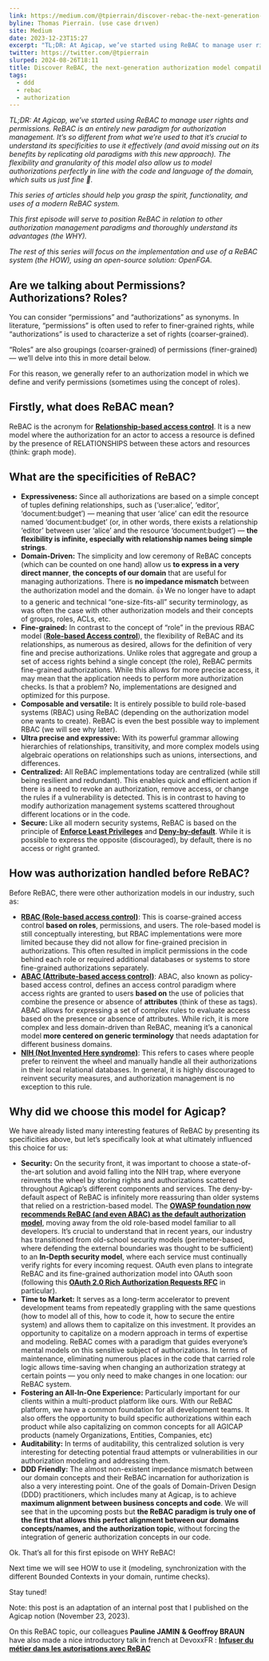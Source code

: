 ```yaml
---
link: https://medium.com/@tpierrain/discover-rebac-the-next-generation-authorization-model-compatible-with-ddd-0d115cea6f2c
byline: Thomas Pierrain. (υѕe caѕe drιven)
site: Medium
date: 2023-12-23T15:27
excerpt: "TL;DR: At Agicap, we’ve started using ReBAC to manage user rights and permissions. ReBAC is an entirely new paradigm for authorization management. It’s so different from what we’re used to that it’s…"
twitter: https://twitter.com/@tpierrain
slurped: 2024-08-26T18:11
title: Discover ReBAC, the next-generation authorization model compatible with DDD
tags:
  - ddd
  - rebac
  - authorization
---
```


_TL;DR: At Agicap, we’ve started using ReBAC to manage user rights and permissions. ReBAC is an entirely new paradigm for authorization management. It’s so different from what we’re used to that it’s crucial to understand its specificities to use it effectively (and avoid missing out on its benefits by replicating old paradigms with this new approach). The flexibility and granularity of this model also allow us to model authorizations perfectly in line with the code and language of the domain, which suits us just fine 🙂._

_This series of articles should help you grasp the spirit, functionality, and uses of a modern ReBAC system._

_This first episode will serve to position ReBAC in relation to other authorization management paradigms and thoroughly understand its advantages (the WHY)._

_The rest of this series will focus on the implementation and use of a ReBAC system (the HOW), using an open-source solution: OpenFGA._

## Are we talking about Permissions? Authorizations? Roles?

You can consider “permissions” and “authorizations” as synonyms. In literature, “permissions” is often used to refer to finer-grained rights, while “authorizations” is used to characterize a set of rights (coarser-grained).

“Roles” are also groupings (coarser-grained) of permissions (finer-grained) — we’ll delve into this in more detail below.

For this reason, we generally refer to an authorization model in which we define and verify permissions (sometimes using the concept of roles).

## Firstly, what does ReBAC mean?

ReBAC is the acronym for [**Relationship-based access control**](https://en.wikipedia.org/wiki/Relationship-based_access_control). It is a new model where the authorization for an actor to access a resource is defined by the presence of RELATIONSHIPS between these actors and resources (think: graph mode).

## What are the specificities of ReBAC?

- **Expressiveness:** Since all authorizations are based on a simple concept of tuples defining relationships, such as (‘user:alice’, ‘editor’, ‘document:budget’) — meaning that user ‘alice’ can edit the resource named ‘document:budget’ (or, in other words, there exists a relationship ‘editor’ between user ‘alice’ and the resource ‘document:budget’) — **the flexibility is infinite, especially with relationship names being simple strings**.
- **Domain-Driven:** The simplicity and low ceremony of ReBAC concepts (which can be counted on one hand) allow us **to express in a very direct manner**, **the concepts of our domain** that are useful for managing authorizations. There is **no impedance mismatch** between the authorization model and the domain. 👍 We no longer have to adapt to a generic and technical “one-size-fits-all” security terminology, as was often the case with other authorization models and their concepts of groups, roles, ACLs, etc.
- **Fine-grained:** In contrast to the concept of “role” in the previous RBAC model ([**Role-based Access control**](https://en.wikipedia.org/wiki/Role-based_access_control)), the flexibility of ReBAC and its relationships, as numerous as desired, allows for the definition of very fine and precise authorizations. Unlike roles that aggregate and group a set of access rights behind a single concept (the role), ReBAC permits fine-grained authorizations. While this allows for more precise access, it may mean that the application needs to perform more authorization checks. Is that a problem? No, implementations are designed and optimized for this purpose.
- **Composable and versatile:** It is entirely possible to build role-based systems (RBAC) using ReBAC (depending on the authorization model one wants to create). ReBAC is even the best possible way to implement RBAC (we will see why later).
- **Ultra precise and expressive:** With its powerful grammar allowing hierarchies of relationships, transitivity, and more complex models using algebraic operations on relationships such as unions, intersections, and differences.
- **Centralized:** All ReBAC implementations today are centralized (while still being resilient and redundant). This enables quick and efficient action if there is a need to revoke an authorization, remove access, or change the rules if a vulnerability is detected. This is in contrast to having to modify authorization management systems scattered throughout different locations or in the code.
- **Secure:** Like all modern security systems, ReBAC is based on the principle of [**Enforce Least Privileges**](https://cheatsheetseries.owasp.org/cheatsheets/Authorization_Cheat_Sheet.html#enforce-least-privileges) and [**Deny-by-default**](https://cheatsheetseries.owasp.org/cheatsheets/Authorization_Cheat_Sheet.html#deny-by-default). While it is possible to express the opposite (discouraged), by default, there is no access or right granted.

## How was authorization handled before ReBAC?

Before ReBAC, there were other authorization models in our industry, such as:

- [**RBAC (Role-based access control)**](https://en.wikipedia.org/wiki/Role-based_access_control): This is coarse-grained access control **based on roles**, permissions, and users. The role-based model is still conceptually interesting, but RBAC implementations were more limited because they did not allow for fine-grained precision in authorizations. This often resulted in implicit permissions in the code behind each role or required additional databases or systems to store fine-grained authorizations separately.
- [**ABAC (Attribute-based access control)**](https://en.wikipedia.org/wiki/Attribute-based_access_control): ABAC, also known as policy-based access control, defines an access control paradigm where access rights are granted to users **based on** the use of policies that combine the presence or absence of **attributes** (think of these as tags). ABAC allows for expressing a set of complex rules to evaluate access based on the presence or absence of attributes. While rich, it is more complex and less domain-driven than ReBAC, meaning it’s a canonical model **more centered on generic terminology** that needs adaptation for different business domains.
- [**NIH (Not Invented Here syndrome)**](https://en.wikipedia.org/wiki/Not_invented_here): This refers to cases where people prefer to reinvent the wheel and manually handle all their authorizations in their local relational databases. In general, it is highly discouraged to reinvent security measures, and authorization management is no exception to this rule.

## Why did we choose this model for Agicap?

We have already listed many interesting features of ReBAC by presenting its specificities above, but let’s specifically look at what ultimately influenced this choice for us:

- **Security:** On the security front, it was important to choose a state-of-the-art solution and avoid falling into the NIH trap, where everyone reinvents the wheel by storing rights and authorizations scattered throughout Agicap’s different components and services. The deny-by-default aspect of ReBAC is infinitely more reassuring than older systems that relied on a restriction-based model. The [**OWASP foundation now recommends ReBAC (and even ABAC) as the default authorization model**](https://cheatsheetseries.owasp.org/cheatsheets/Authorization_Cheat_Sheet.html), moving away from the old role-based model familiar to all developers. It’s crucial to understand that in recent years, our industry has transitioned from old-school security models (perimeter-based, where defending the external boundaries was thought to be sufficient) to an **In-Depth security model**, where each service must continually verify rights for every incoming request. OAuth even plans to integrate ReBAC and its fine-grained authorization model into OAuth soon (following this [**OAuth 2.0 Rich Authorization Requests RFC**](https://datatracker.ietf.org/doc/html/rfc9396) in particular).
- **Time to Market:** It serves as a long-term accelerator to prevent development teams from repeatedly grappling with the same questions (how to model all of this, how to code it, how to secure the entire system) and allows them to capitalize on this investment. It provides an opportunity to capitalize on a modern approach in terms of expertise and modeling. ReBAC comes with a paradigm that guides everyone’s mental models on this sensitive subject of authorizations. In terms of maintenance, eliminating numerous places in the code that carried role logic allows time-saving when changing an authorization strategy at certain points — you only need to make changes in one location: our ReBAC system.
- **Fostering an All-In-One Experience:** Particularly important for our clients within a multi-product platform like ours. With our ReBAC platform, we have a common foundation for all development teams. It also offers the opportunity to build specific authorizations within each product while also capitalizing on common concepts for all AGICAP products (namely Organizations, Entities, Companies, etc)
- **Auditability:** In terms of auditability, this centralized solution is very interesting for detecting potential fraud attempts or vulnerabilities in our authorization modeling and addressing them.
- **DDD Friendly:** The almost non-existent impedance mismatch between our domain concepts and their ReBAC incarnation for authorization is also a very interesting point. One of the goals of Domain-Driven Design (DDD) practitioners, which includes many at Agicap, is to achieve **maximum alignment between business concepts and code**. We will see that in the upcoming posts but **the ReBAC paradigm is truly one of the first that allows this perfect alignment between our domains concepts/names, and the authorization topic**, without forcing the integration of generic authorization concepts in our code.

Ok. That’s all for this first episode on WHY ReBAC!

Next time we will see HOW to use it (modeling, synchronization with the different Bounded Contexts in your domain, runtime checks).

Stay tuned!

Note: this post is an adaptation of an internal post that I published on the Agicap notion (November 23, 2023).

On this ReBAC topic, our colleagues **Pauline JAMIN** **& Geoffroy BRAUN** have also made a nice introductory talk in french at DevoxxFR : [**Infuser du métier dans les autorisations avec ReBAC**](https://www.youtube.com/watch?v=aJn0v9OR4K8)